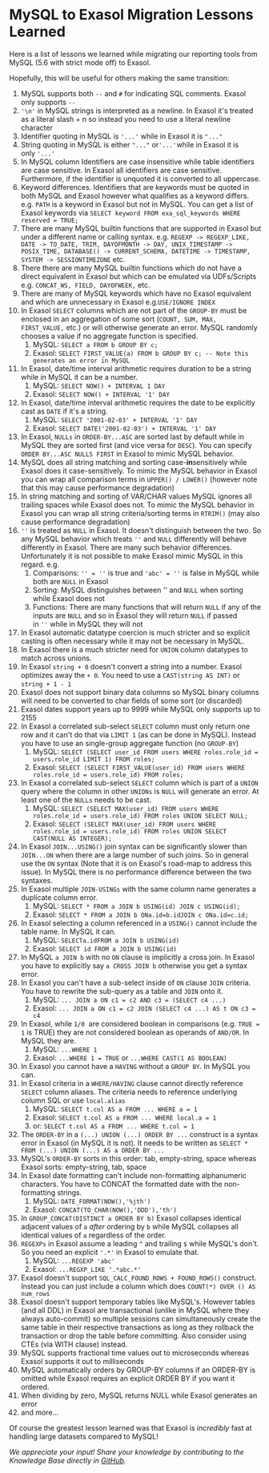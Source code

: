 # MySQL to Exasol Migration Lessons Learned 
Here is a list of lessons we learned while migrating our reporting tools from MySQL (5.6 with strict mode off) to Exasol.

Hopefully, this will be useful for others making the same transition:

1. MySQL supports both `--` and `#` for indicating SQL comments. Exasol only supports `--`
2. `'\n'` in MySQL strings is interpreted as a newline. In Exasol it's treated as a literal slash + n so instead you need to use a literal newline character
3. Identifier quoting in MySQL is `'...'` while in Exasol it is `"..."`
4. String quoting in MySQL is either `"..."` or`'...'`while in Exasol it is only `'...'`
5. In MySQL column Identifiers are case insensitive while table identifiers are case sensitive. In Exasol all identifiers are case sensitive. Furthermore, if the identifier is unquoted it is converted to all uppercase.
6. Keyword differences. Identifiers that are keywords must be quoted in both MySQL and Exasol however what qualifies as a keyword differs. e.g. `PATH` is a keyword in Exasol but not in MySQL. You can get a list of Exasol keywords via `SELECT keyword FROM exa_sql_keywords WHERE reserved = TRUE;`
7. There are many MySQL builtin functions that are supported in Exasol but under a different name or calling syntax. e.g. `REGEXP -> REGEXP_LIKE, DATE -> TO_DATE, TRIM, DAYOFMONTH -> DAY, UNIX_TIMESTAMP -> POSIX_TIME, DATABASE() -> CURRENT_SCHEMA, DATETIME -> TIMESTAMP, SYSTEM -> SESSIONTIMEZONE` etc.
8. There there are many MySQL builtin functions which do not have a direct equivalent in Exasol but which can be emulated via UDFs/Scripts e.g. `CONCAT_WS, FIELD, DAYOFWEEK,` etc.
9. There are many of MySQL keywords which have no Exasol equivalent and which are unnecessary in Exasol e.g.`USE/IGNORE INDEX`
10. In Exasol `SELECT` columns which are not part of the `GROUP-BY` must be enclosed in an aggregation of some sort (`COUNT, SUM, MAX, FIRST_VALUE,` etc.) or will otherwise generate an error. MySQL randomly chooses a value if no aggregate function is specified.
	1. MySQL: `SELECT a FROM b GROUP BY c;`
	2. Exasol: `SELECT FIRST_VALUE(a) FROM b GROUP BY c; -- Note this generates an error in MySQL`
11. In Exasol, date/time interval arithmetic requires duration to be a string while in MySQL it can be a number.
	1. MySQL: `SELECT NOW() + INTERVAL 1 DAY`
	2. Exasol: `SELECT NOW() + INTERVAL '1' DAY`
12. In Exasol, date/time interval arithmetic requires the date to be explicitly cast as `DATE` if it's a string.
	1. MySQL: `SELECT '2001-02-03' + INTERVAL '1' DAY`
	2. Exasol: `SELECT DATE('2001-02-03') + INTERVAL '1' DAY`
13. In Exasol, `NULLs` in `ORDER-BY...ASC` are sorted last by default while in MySQL they are sorted first (and vice versa for `DESC`). You can specify `ORDER BY...ASC NULLS FIRST` in Exasol to mimic MySQL behavior.
14. MySQL does all string matching and sorting case-**in**sensitively while Exasol does it case-sensitively. To mimic the MySQL behavior in Exasol you can wrap all comparison terms in `UPPER() / LOWER()` (however note that this may cause performance degradation)
15. In string matching and sorting of VAR/CHAR values MySQL ignores all trailing spaces while Exasol does not. To mimic the MySQL behavior in Exasol you can wrap all string criteria/sorting terms in `RTRIM()` (may also cause performance degradation)
16. `''` is treated as `NULL` in Exasol. It doesn't distinguish between the two. So any MySQL behavior which treats `''` and `NULL` differently will behave differently in Exasol. There are many such behavior differences. Unfortunately it is not possible to make Exasol mimic MySQL in this regard. e.g.
	1. Comparisons: `'' = ''` is true and `'abc' = ''` is false in MySQL while both are `NULL` in Exasol
	2. Sorting: MySQL distinguishes between '' and `NULL` when sorting while Exasol does not
	3. Functions: There are many functions that will return `NULL` if any of the inputs are `NULL` and so in Exasol they will return `NULL` if passed in `''` while in MySQL they will not
17. In Exasol automatic datatype coercion is much stricter and so explicit casting is often necessary while it may not be necessary in MySQL.
18. In Exasol there is a much stricter need for `UNION` column datatypes to match across unions.
19. In Exasol `string + 0` doesn't convert a string into a number. Exasol optimizes away the `+ 0`. You need to use a `CAST(string AS INT)` or `string + 1 - 1`
20. Exasol does not support binary data columns so MySQL binary columns will need to be converted to char fields of some sort (or discarded)
21. Exasol dates support years up to 9999 while MySQL only supports up to 2155
22. In Exasol a correlated sub-select `SELECT` column must only return one row and it can't do that via `LIMIT 1` (as can be done in MySQL). Instead you have to use an single-group aggregate function (no `GROUP-BY`)
	1. MySQL: `SELECT (SELECT user_id FROM users WHERE roles.role_id = users.role_id LIMIT 1) FROM roles;`
	2. Exasol: `SELECT (SELECT FIRST_VALUE(user_id) FROM users WHERE roles.role_id = users.role_id) FROM roles;`
23. In Exasol a correlated sub-select `SELECT` column which is part of a `UNION` query where the column in other `UNIONs` is `NULL` will generate an error. At least one of the `NULLs` needs to be cast.
	1. MySQL: `SELECT (SELECT MAX(user_id) FROM users WHERE roles.role_id = users.role_id) FROM roles UNION SELECT NULL;`
	2. Exasol: `SELECT (SELECT MAX(user_id) FROM users WHERE roles.role_id = users.role_id) FROM roles UNION SELECT CAST(NULL AS INTEGER);`
24. In Exasol `JOIN...USING()` join syntax can be significantly slower than `JOIN...ON` when there are a large number of such joins. So in general use the `ON` syntax (Note that it is on Exasol's road-map to address this issue). In MySQL there is no performance difference between the two syntaxes.
25. In Exasol multiple `JOIN-USINGs` with the same column name generates a duplicate column error.
	1. MySQL: `SELECT * FROM a JOIN b USING(id) JOIN c USING(id);`
	2. Exasol: `SELECT * FROM a JOIN b ONa.id=b.idJOIN c ONa.id=c.id;`
26. In Exasol selecting a column referenced in a `USING()` cannot include the table name. In MySQL it can.
	1. MySQL: `SELECTa.idFROM a JOIN b USING(id)`
	2. Exasol: `SELECT id FROM a JOIN b USING(id)`
27. In MySQL `a JOIN b` with no `ON` clause is implicitly a cross join. In Exasol you have to explicitly say `a CROSS JOIN b` otherwise you get a syntax error.
28. In Exasol you can't have a sub-select inside of `ON` clause `JOIN` criteria. You have to rewrite the sub-query as a table and `JOIN` onto it.
	1. MySQL: `... JOIN a ON c1 = c2 AND c3 = (SELECT c4 ...)`
	2. Exasol: `... JOIN a ON c1 = c2 JOIN (SELECT c4 ...) AS t ON c3 = c4`
29. In Exasol, while `1/0`  are considered boolean in comparisons (e.g. `TRUE = 1` is TRUE) they are not considered boolean as operands of `AND/OR`. In MySQL they are.
	1. MySQL: `...WHERE 1`
	2. Exasol: `...WHERE 1 = TRUE` or `...WHERE CAST(1 AS BOOLEAN)`
30. In Exasol you cannot have a `HAVING` without a `GROUP BY`. In MySQL you can.
31. In Exasol criteria in a `WHERE/HAVING` clause cannot directly reference `SELECT` column aliases. The criteria needs to reference underlying column SQL or use `local.alias`
	1. MySQL: `SELECT t.col AS a FROM ... WHERE a = 1`
	2. Exasol: `SELECT t.col AS a FROM ... WHERE local.a = 1`
	3. or: `SELECT t.col AS a FROM ... WHERE t.col = 1`
32. The `ORDER-BY` in a `(...) UNION (...) ORDER BY ...` construct is a syntax error in Exasol (in MySQL it is not). It needs to be written as `SELECT * FROM (...) UNION (...) AS a ORDER BY ...`
33. MySQL's `ORDER-BY` sorts in this order: tab, empty-string, space whereas Exasol sorts: empty-string, tab, space
34. In Exasol date formatting can't include non-formatting alphanumeric characters. You have to CONCAT the formatted date with the non-formatting strings.
	1. MySQL: `DATE_FORMAT(NOW(),'%jth')`
	2. Exasol: `CONCAT(TO_CHAR(NOW(),'DDD'),'th')`
35. In `GROUP_CONCAT(DISTINCT a ORDER BY b)` Exasol collapses identical adjacent values of `a` *after* ordering by `b` while MySQL collapses all identical values of `a` regardless of the order.
36. `REGEXPs` in Exasol assume a leading `^` and trailing `$` while MySQL's don't. So you need an explicit `'.*'` in Exasol to emulate that.
	1. MySQL: `...REGEXP 'abc'`
	2. Exasol: `...REGXP_LIKE '.*abc.*'`
37. Exasol doesn't support `SQL_CALC_FOUND_ROWS + FOUND_ROWS()` construct. Instead you can just include a column which does `COUNT(*) OVER () AS num_rows`
38. Exasol doesn't support temporary tables like MySQL's. However tables (and all DDL) in Exasol are transactional (unlike in MySQL where they always auto-commit) so multiple sessions can simultaneously create the same table in their respective transactions as long as they rollback the transaction or drop the table before committing. Also consider using CTEs (via WITH clause) instead.
39. MySQL supports fractional time values out to microseconds whereas Exasol supports it out to milliseconds
40. MySQL automatically orders by GROUP-BY columns if an ORDER-BY is omitted while Exasol requires an explicit ORDER BY if you want it ordered.
41. When dividing by zero, MySQL returns NULL while Exasol generates an error
42. and more...

Of course the greatest lesson learned was that Exasol is *incredibly* fast at handling large datasets compared to MySQL! 

*We appreciate your input! Share your knowledge by contributing to the Knowledge Base directly in [GitHub](https://github.com/exasol/public-knowledgebase).* 